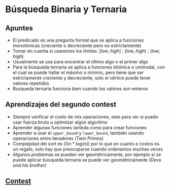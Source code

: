# **Búsqueda Binaria y Ternaria**
## Apuntes
- El predicado es una pregunta formal que se aplica a funciones monotónicas (creciente o decreciente pero no estrictamente)
- Tomar en cuenta si usaremos los límites: $[low, high] \ ; \ [low, high) \ ; \ (low, high)$
- Usualmente se usa para encontrar el último algo o el primer algo
- Para la búsqueda ternaria se aplica a funciones bitónica o unimodal, con el cual se puede hallar el máximo o mínimo, pero tiene que ser estrictamente creciente y decreciente, solo el vértice puede tener valores repetidos 
- Busqueda ternaria funciona bien cuando los valores son enteros
## Aprendizajes del segundo contest
- Siempre verificar el costo de mis operaciones, esto para ver si puedo usar fuerza bruta u optimizar algún algoritmo 
- Aprender algunas funciones lambda como para crear funciones
- Aprender a usar el `upper_bound` y `lower_bound`, también usando operaciones entre iteradores *(Twin Primes)*
- Complejidad del sort es $O(n*log(n))$ por lo que en cuanto a costos es un regalo, solo hay que preocuparse cuando ordenamos muchas veces
- Algunos problemas se pueden ver geométricamente, por ejemplo si se puede aplicar búsqueda ternaria se puede ver geométricamente *(Devu and his brother)*
## [Contest](https://vjudge.net/contest/569836)